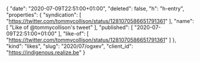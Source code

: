 {
  "date": "2020-07-09T22:51:00+01:00",
  "deleted": false,
  "h": "h-entry",
  "properties": {
    "syndication": [
      "https://twitter.com/tommycollison/status/1281070586651791361"
    ],
    "name": [
      "Like of @tommycollison's tweet"
    ],
    "published": [
      "2020-07-09T22:51:00+01:00"
    ],
    "like-of": [
      "https://twitter.com/tommycollison/status/1281070586651791361"
    ]
  },
  "kind": "likes",
  "slug": "2020/07/ogxev",
  "client_id": "https://indigenous.realize.be"
}
